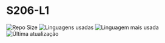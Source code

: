 # S206-L1

![Repo Size](https://img.shields.io/github/repo-size/joaodutra88/S206-L1)
![Linguagens usadas](https://img.shields.io/github/languages/count/joaodutra88/S206-L1)
![Linguagem mais usada](https://img.shields.io/github/languages/top/joaodutra88/S206-L1)
![Última atualização](https://img.shields.io/github/last-commit/joaodutra88/S206-L1)
